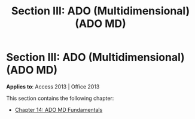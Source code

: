﻿---
title: 'Section III: ADO (Multidimensional) (ADO MD)'
TOCTitle: 'Section III: ADO (Multidimensional) (ADO MD)'
ms:assetid: 15a45148-3af5-82ca-fb41-91d1b0612719
ms:mtpsurl: https://msdn.microsoft.com/library/JJ248919(v=office.15)
ms:contentKeyID: 48543411
ms.date: 09/18/2015
mtps_version: v=office.15
---

# Section III: ADO (Multidimensional) (ADO MD)


**Applies to**: Access 2013 | Office 2013

This section contains the following chapter:

  - [Chapter 14: ADO MD Fundamentals](chapter-14-ado-md-fundamentals.md)


